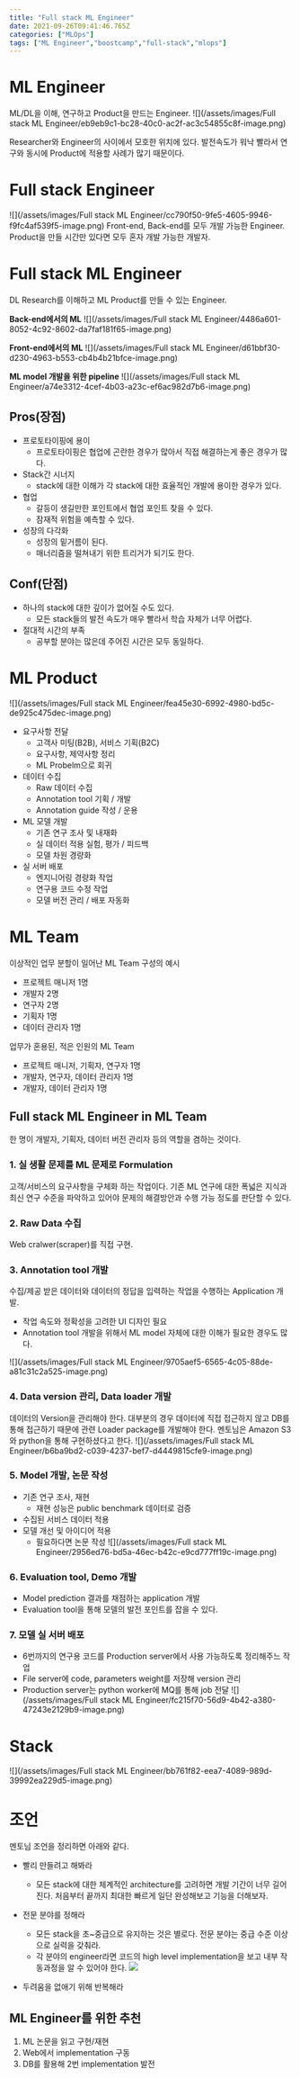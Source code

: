 ```yaml
---
title: "Full stack ML Engineer"
date: 2021-09-26T09:41:46.765Z
categories: ["MLOps"]
tags: ["ML Engineer","boostcamp","full-stack","mlops"]
---
```

# ML Engineer
ML/DL을 이해, 연구하고 Product을 만드는 Engineer.
![](/assets/images/Full stack ML Engineer/eb9eb9c1-bc28-40c0-ac2f-ac3c54855c8f-image.png)

Researcher와 Engineer의 사이에서 모호한 위치에 있다. 발전속도가 워낙 빨라서 연구와 동시에 Product에 적용할 사례가 많기 때문이다. 

# Full stack Engineer

![](/assets/images/Full stack ML Engineer/cc790f50-9fe5-4605-9946-f9fc4af539f5-image.png)
Front-end, Back-end를 모두 개발 가능한 Engineer. Product을 만들 시간만 있다면 모두 혼자 개발 가능한 개발자.

# Full stack ML Engineer
DL Research를 이해하고 ML Product를 만들 수 있는 Engineer.

**Back-end에서의 ML**
![](/assets/images/Full stack ML Engineer/4486a601-8052-4c92-8602-da7faf181f65-image.png)

**Front-end에서의 ML**
![](/assets/images/Full stack ML Engineer/d61bbf30-d230-4963-b553-cb4b4b21bfce-image.png)

**ML model 개발을 위한 pipeline**
![](/assets/images/Full stack ML Engineer/a74e3312-4cef-4b03-a23c-ef6ac982d7b6-image.png)

## Pros(장점)
- 프로토타이핑에 용이
  - 프로토타이핑은 협업에 곤란한 경우가 많아서 직접 해결하는게 좋은 경우가 많다.
- Stack간 시너지
  - stack에 대한 이해가 각 stack에 대한 효율적인 개발에 용이한 경우가 있다.
- 협업
  - 갈등이 생길만한 포인트에서 협업 포인트 찾을 수 있다.
  - 잠재적 위험을 예측할 수 있다.
- 성장의 다각화
  - 성장의 밑거름이 된다.
  - 매너리즘을 떨쳐내기 위한 트리거가 되기도 한다.
  
## Conf(단점)
- 하나의 stack에 대한 깊이가 없어질 수도 있다.
  - 모든 stack들의 발전 속도가 매우 빨라서 학습 자체가 너무 어렵다.
- 절대적 시간의 부족
  - 공부할 분야는 많은데 주어진 시간은 모두 동일하다.

# ML Product
![](/assets/images/Full stack ML Engineer/fea45e30-6992-4980-bd5c-de925c475dec-image.png)
- 요구사항 전달
  - 고객사 미팅(B2B), 서비스 기획(B2C)
  - 요구사항, 제약사항 정리
  - ML Probelm으로 회귀
- 데이터 수집
  - Raw 데이터 수집
  - Annotation tool 기획 / 개발
  - Annotation guide 작성 / 운용
- ML 모델 개발
  - 기존 연구 조사 및 내재화
  - 실 데이터 적용 실험, 평가 / 피드백
  - 모델 차원 경량화
- 실 서버 배포
  - 엔지니어링 경량화 작업
  - 연구용 코드 수정 작업
  - 모델 버전 관리 / 배포 자동화
  
# ML Team
이상적인 업무 분할이 일어난 ML Team 구성의 예시
- 프로젝트 매니저 1명
- 개발자 2명
- 연구자 2명
- 기획자 1명
- 데이터 관리자 1명

업무가 혼용된, 적은 인원의 ML Team
- 프로젝트 매니저, 기획자, 연구자 1명
- 개발자, 연구자, 데이터 관리자 1명
- 개발자, 데이터 관리자 1명

## Full stack ML Engineer in ML Team
한 명이 개발자, 기획자, 데이터 버전 관리자 등의 역할을 겸하는 것이다.

### 1. 실 생활 문제를 ML 문제로 Formulation
고객/서비스의 요구사항을 구체화 하는 작업이다. 기존 ML 연구에 대한 폭넓은 지식과 최신 연구 수준을 파악하고 있어야 문제의 해결방안과 수행 가능 정도를 판단할 수 있다. 

### 2. Raw Data 수집
Web cralwer(scraper)를 직접 구현. 
### 3. Annotation tool 개발
수집/제공 받은 데이터와 데이터의 정답을 입력하는 작업을 수행하는 Application 개발.
- 작업 속도와 정확성을 고려한 UI 디자인 필요
- Annotation tool 개발을 위해서 ML model 자체에 대한 이해가 필요한 경우도 많다.

![](/assets/images/Full stack ML Engineer/9705aef5-6565-4c05-88de-a81c31c2a525-image.png)

### 4. Data version 관리, Data loader 개발
데이터의 Version을 관리해야 한다. 대부분의 경우 데이터에 직접 접근하지 않고 DB를 통해 접근하기 때문에 관련 Loader package를 개발해야 한다. 멘토님은 Amazon S3와 python을 통해 구현하셨다고 한다.
![](/assets/images/Full stack ML Engineer/b6ba9bd2-c039-4237-bef7-d4449815cfe9-image.png)

### 5. Model 개발, 논문 작성
- 기존 연구 조사, 재현
  - 재현 성능은 public benchmark 데이터로 검증
- 수집된 서비스 데이터 적용
- 모델 개선 및 아이디어 적용
  - 필요하다면 논문 작성
![](/assets/images/Full stack ML Engineer/2956ed76-bd5a-46ec-b42c-e9cd777ff19c-image.png)

### 6. Evaluation tool, Demo 개발
- Model prediction 결과를 채점하는 application 개발
- Evaluation tool을 통해 모델의 발전 포인트를 잡을 수 있다.


### 7. 모델 실 서버 배포
- 6번까지의 연구용 코드를 Production server에서 사용 가능하도록 정리해주느 작업
- File server에 code, parameters weight를 저장해 version 관리
- Production server는 python worker에 MQ를 통해 job 전달
![](/assets/images/Full stack ML Engineer/fc215f70-56d9-4b42-a380-47243e2129b9-image.png)

# Stack
![](/assets/images/Full stack ML Engineer/bb761f82-eea7-4089-989d-39992ea229d5-image.png)

# 조언
멘토님 조언을 정리하면 아래와 같다.
- 빨리 만들려고 해봐라
  - 모든 stack에 대한 체계적인 architecture를 고려하면 개발 기간이 너무 길어진다. 처음부터 끝까지 최대한 빠르게 일단 완성해보고 기능을 더해보자.
- 전문 분야를 정해라
  - 모든 stack을 초~중급으로 유지하는 것은 별로다. 전문 분야는 중급 수준 이상으로 실력을 갖춰라.
  - 각 분야의 engineer라면 코드의 high level implementation을 보고 내부 작동과정을 알 수 있어야 한다.
  ![](/images/93669793-f3f5-4bc3-b2b3-87454c951ad8-image.png)
  
- 두려움을 없애기 위해 반복해라

## ML Engineer를 위한 추천
1. ML 논문을 읽고 구현/재현
2. Web에서 implementation 구동
3. DB를 활용해 2번 implementation 발전
